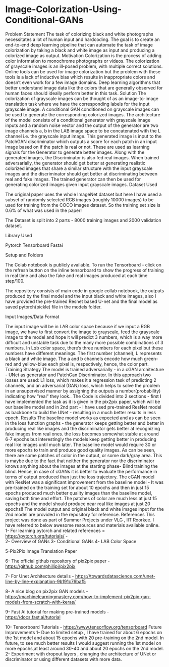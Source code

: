# Image-Colorization-Using-Conditional-GANs

Problem Statement
The task of colorizing black and white photographs necessitates a lot of human input and hardcoding. The goal is to create an end-to-end deep learning pipeline that can automate the task of image colorization by taking a black and white image as input and producing a colorized image as output.
Motivation
Colorization is the process of adding color information to monochrome photographs or videos. The colorization of grayscale images is an ill-posed problem, with multiple correct solutions. Online tools can be used for image colorization but the problem with these tools is a lack of inductive bias which results in inappropriate colors and doesn’t even work for a few image domains. Deep learning algorithms that better understand image data like the colors that are generally observed for human faces should ideally perform better in this task.
Solution
The colorization of grayscale images can be thought of as an image-to-image translation task where we have the corresponding labels for the input grayscale image. A conditional GAN conditioned on grayscale images can be used to generate the corresponding colorized images.
The architecture of the model consists of a conditional generator with grayscale image inputs and a random noise vector and the output of the generator are two image channels a, b in the LAB image space to be concatenated with the L channel i.e. the grayscale input image.
This generated image is input to the PatchGAN discriminator which outputs a score for each patch in an input image based on if the patch is real or not. These are used as learning signals for the Generator to generate better images. Along with the generated images, the Discriminator is also fed real images.
When trained adversarially, the generator should get better at generating realistic colorized images that share a similar structure with the input grayscale images and the discriminator should get better at discriminating between real and fake images.
The trained generator can then be used for generating colorized images given input grayscale images.
Dataset Used

The original paper uses the whole ImageNet dataset but here I have used a subset of randomly selected RGB images (roughly 10000 images) to be used for training from the COCO images dataset.
So the training set size is 0.6% of what was used in the paper! 

The Dataset is split into 2 parts - 8000 training images and 2000 validation dataset.


Library Used

Pytorch
Tensorboard
Fastai

Setup and Folders

The Colab notebook is publicly available. To run the Tensorboard - click on the refresh button on the inline tensorboard to show the progress of training in real time and also the fake and real images produced at each time step/100. 

The repository consists of main code in google collab notebook, the outputs produced by the final model and the input black and white images, also I have provided the pre-trained Resnet based U-net and the final model as saved pytorch(pickle) file in the models folder. 

Input Images/Data Format 

The input image will be in LAB color space because if we input a RGB image, we have to first convert the image to grayscale, feed the grayscale image to the model and hope it will predict 3 numbers, which is a way more difficult and unstable task due to the many more possible combinations of 3 numbers.
In L*a*b color space, there’s three numbers for each pixel but these numbers have different meanings. The first number (channel), L represents a black and white image. The a and b channels encode how much green-red and yellow-blue each pixel is, respectively, hence, the color part.
Training Strategy
The model is trained adversarially - in a cGAN architecture - UNet as generator and PatchGan Discriminator. 
In this approach two losses are used: L1 loss, which makes it a regression task of predicting 2 channels, and an adversarial (GAN) loss, which helps to solve the problem in an unsupervised manner by assigning the outputs a number(probability) indicating how "real" they look..
The Code is divided into 2 sections - first I have implemented the task as it is given in the pix2pix paper, which will be our baseline model and in 2nd part - I have used pre-trained ResNet model as backbone to build the UNet - resulting in a much better results in less epoch.
Results
The baseline model works as expected and as can be seen in the loss function graphs - the generator keeps getting better and better in producing real like images and the discriminator gets better at recognizing fake images from real ones. the loss becomes somewhat stable at around 6-7 epochs but interestingly the models keep getting better in producing real like images until much later.
The baseline model would require 30 or more epochs to train and produce good quality images. As can be seen, there are some patches of color in the output, or some dark/gray area. This is maybe due to the fact that neither the generator nor the discriminator knows anything about the images at the starting phase- Blind training the blind.
Hence, in case of cGANs it is better to evaluate the performance in terms of output produced than just the loss trajectory.
The cGAN model with ResNet was a significant improvement from the baseline model - It was pre-trained on the training set for about 10 epochs and then in just 15 epochs produced  much better quality images than the baseline model, saving both time and effort.  The patches of color are much less at just 15 epochs and the model should produce near real like images at just 20 epochs!!
The model output and original black and white images input for the 2nd model are provided in the repository for reference. 
References 
This project was done as part of Summer Projects under VLG , IIT Roorkee. I have referred to below awesome resources and materials available online.
1- For learning pytorch and related references =  https://pytorch.org/tutorials/ -  
2- Overview of GANs
3- Conditional GANs
4- LAB Color Space

5-Pix2Pix Image Translation Paper

6- The official github repository of pix2pix paper - https://github.com/phillipi/pix2pix

7- For Unet Architecture details - https://towardsdatascience.com/unet-line-by-line-explanation-9b191c76baf5

8- A nice blog on pix2pix GAN models - https://machinelearningmastery.com/how-to-implement-pix2pix-gan-models-from-scratch-with-keras/

9- Fast Ai tutorial for making pre-trained models -  https://docs.fast.ai/tutorial

10- Tensorboard Tutorials - https://www.tensorflow.org/tensorboard
Future Improvements
1-  Due to limited setup , I have trained for about 6 epochs on the 1st model and about 15 epochs with 20 pre-training on the 2nd model. In future, to see much better results I would suggest running the 1st model on more epochs,at least around 30-40 and about 20 epochs on the 2nd model.
2- Experiment with dropout layers , changing the architecture of UNet or discriminator or using different datasets with more data.
